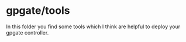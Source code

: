 # gpgate/tools

In this folder you find some tools which I think are helpful to deploy your gpgate controller.
